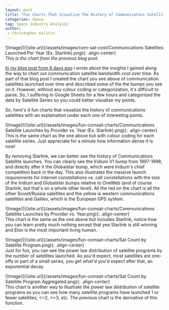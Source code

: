 ```yaml
---
layout: post
title: "Fun Charts That Visualize The History of Communicatons Satellites"
categories: Space
tag: Space Industry Analysis
author:
 - Christopher Kalitin
---
```

<head>
    <meta property="og:image" content="{{site.url}}/assets/images/fun-comsat-charts/Communications Satellite Launches by Provider vs. Year (Ex. Starlink).png">
</head>

![Image]({{site.url}}/assets/images/com-sat-cost/Communications Satellites Launched Per Year (Ex. Starlink).png){: .align-center}  
<i>This is the chart from the previous blog post.</i>

<a href="https://ckalitin.github.io/space/2025/01/09/com-sat-cost.html">In my blog post from 6 days ago</a> I wrote about the insights I gained along the way to chart out communication satellite bandwidth cost over time. As part of that blog post I created the chart you see above of communication satellites launched over time and described some of the the bumps you see on it. However, without any colour coding or categorization, it's difficult to parse. So, I suffering in Google Sheets for a few hours and categorized the data by Satellite Series so you could better visualize my points.

So, here's 4 fun charts that visualize the history of communications satellites with an explaination under each one of interesting points.

![Image]({{site.url}}/assets/images/fun-comsat-charts/Communications Satellite Launches by Provider vs. Year (Ex. Starlink).png){: .align-center}  
This is the same chart as the one above but with colour coding for each satellite series. Just appreciate for a minute how information dense it is now!

By removing Starlink, we can better see the history of Communications Satellite launches. You can clearly see the Iridium V1 bump from 1997-1998, and directly after it the Globalstar bump, which were Iridium's chief competition back in the day. This also illustrates the massive launch requirements for internet constellations vs. call constellations with the size of the Iridium and Globalstar bumps relative to OneWeb (and of course Starlink, but that's on a whole other level). All the red on the chart is all the other Soviet/Russia satellites and the yellow is western communications satellites and Galileo, which is the European GPS system. 

![Image]({{site.url}}/assets/images/fun-comsat-charts/Communications Satellite Launches by Provider vs. Year.png){: .align-center}  
This chart is the same as the one above but includes Starlink, notice how you can learn pretty much nothing except that yea Starlink is still winning and Elon is the most important living human.

![Image]({{site.url}}/assets/images/fun-comsat-charts/Sat Count by Satellite Program.png){: .align-center}  
Just for fun, you can see the power law distribution of satellite programs by the number of satellites launched. As you'd expect, most satellites are one-offs or part of a small series, you get what'd you'd expect after that, an exponential decay.

![Image]({{site.url}}/assets/images/fun-comsat-charts/Sat Count by Satellite Program Aggregated.png){: .align-center}  
This chart is another way to illustrate the power law distribution of satellite programs as you can see how many satellite programs have launched 1 or fewer satellites, <=2, <=3, etc. The previous chart is the derivative of this function.
